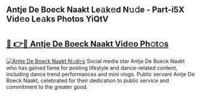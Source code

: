 ## Antje De Boeck Naakt Le𝚊k𝚎d N𝚞𝚍e - Part-i5X Vid𝚎o Le𝚊ks Photos YiQtV

# <h2><a href="http://fb672j.evod.top/?m=Antje+De+Boeck+Naakt">🔗 👉🔴 Antje De Boeck Naakt Vid𝚎o Ph𝚘t𝚘s</a></h2>

[![Antje De Boeck Naakt N𝚞d𝚎s](https://i.imgur.com/8V9OHl7.gif)](http://fb672j.evod.top/?m=Antje+De+Boeck+Naakt)
Social media star Antje De Boeck Naakt who has gained fame for posting lifestyle and dance-related content, including dance trend performances and mini vlogs. Public servant Antje De Boeck Naakt, celebrated for their dedication to public service and commitment to the greater good. 
